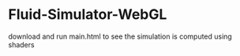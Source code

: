 # Fluid-Simulator-WebGL

download and run main.html to see
the simulation is computed using shaders
